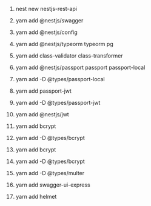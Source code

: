 1. nest new nestjs-rest-api

2. yarn add @nestjs/swagger
3. yarn add @nestjs/config
4. yarn add @nestjs/typeorm typeorm pg
5. yarn add class-validator class-transformer
6. yarn add @nestjs/passport passport passport-local
7. yarn add -D @types/passport-local
8. yarn add passport-jwt
9. yarn add -D @types/passport-jwt
10. yarn add @nestjs/jwt
11. yarn add bcrypt
12. yarn add -D @types/bcrypt
13. yarn add bcrypt
14. yarn add -D @types/bcrypt
15. yarn add -D @types/multer
16. yarn add swagger-ui-express
17. yarn add helmet
